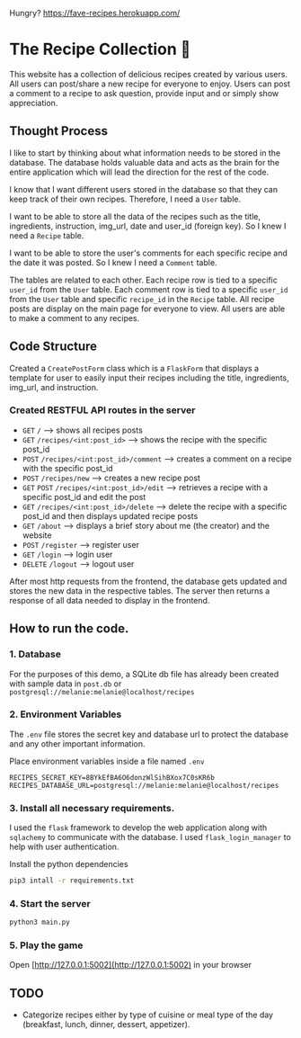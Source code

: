 
Hungry? https://fave-recipes.herokuapp.com/

# The Recipe Collection 🥘
This website has a collection of delicious recipes created by various users. All users can post/share a new recipe for everyone to enjoy. Users can post a comment to a recipe to ask question, provide input and or simply show appreciation. 


## Thought Process

I like to start by thinking about what information needs to be stored in the database.
The database holds valuable data and acts as the brain for the entire application which will lead the direction for the
rest of the code.

I know that I want different users stored in the database so that they can keep track of their own recipes. 
Therefore, I need a `User` table.

I want to be able to store all the data of the recipes such as the title, ingredients, instruction, img_url, date and user_id (foreign key). So I knew I need a `Recipe` table.

I want to be able to store the user's comments for each specific recipe and the date it was posted. So I knew I need a `Comment` table.

The tables are related to each other. Each recipe row is tied to a specific `user_id` from the `User` table. 
Each comment row is tied to a specific `user_id` from the `User` table and specific `recipe_id` in the `Recipe` table. All recipe posts are display on the main page for everyone to view. All users are able to make a comment to any recipes. 

## Code Structure
Created a `CreatePostForm` class which is a `FlaskForm` that displays a template for user to easily input their recipes including the title, ingredients, img_url, and instruction. 

### Created RESTFUL API routes in the server

* `GET` `/` --> shows all recipes posts 
* `GET` `/recipes/<int:post_id>` --> shows the recipe with the specific post_id 
* `POST` `/recipes/<int:post_id>/comment` --> creates a comment on a recipe with the specific post_id
* `POST` `/recipes/new` --> creates a new recipe post 
* `GET` `POST` `/recipes/<int:post_id>/edit` --> retrieves a recipe with a specific post_id and edit the post  
* `GET` `/recipes/<int:post_id>/delete` --> delete the recipe with a specific post_id and then displays updated recipe posts 
* `GET` `/about` --> displays a brief story about me (the creator) and the website 
* `POST` `/register` --> register user
* `GET` `/login` --> login user
* `DELETE` `/logout` --> logout user 

After most http requests from the frontend, the database gets updated and stores the new data in the respective tables.
The server then returns a response of all data needed to display in the frontend.

## How to run the code.

### 1. Database

For the purposes of this demo, a SQLite db file has already been created with sample data in `post.db` or `postgresql://melanie:melanie@localhost/recipes`

### 2. Environment Variables

The `.env` file stores the secret key and database url to protect the database and any other important information.

Place environment variables inside a file named `.env`

```
RECIPES_SECRET_KEY=8BYkEfBA6O6donzWlSihBXox7C0sKR6b
RECIPES_DATABASE_URL=postgresql://melanie:melanie@localhost/recipes
```

### 3. Install all necessary requirements.

I used the `flask` framework to develop the web application along with `sqlachemy` to communicate with the database.
I used `flask_login_manager` to help with user authentication.

Install the python dependencies

```sh
pip3 intall -r requirements.txt
```

### 4. Start the server

```sh
python3 main.py
```

### 5. Play the game

Open [http://127.0.0.1:5002](http://127.0.0.1:5002) in your browser

## TODO
* Categorize recipes either by type of cuisine or meal type of the day (breakfast, lunch, dinner, dessert, appetizer). 


